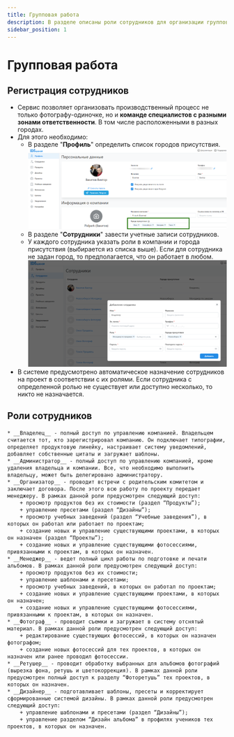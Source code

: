 ```yaml
---
title: Групповая работа
description: В разделе описаны роли сотрудников для организации групповой работы
sidebar_position: 1
---
```


# Групповая работа
## Регистрация сотрудников
* Сервис позволяет организовать производственный процесс не только фотографу-одиночке, но и __команде специалистов с разными зонами ответственности__. В том числе расположенными в разных городах.
* Для этого необходимо:
    + В разделе "__Профиль__" определить список городов присутствия.
    ![](../_media/general/cities.png)
    + В разделе "__Сотрудники__" завести учетные записи сотрудников.
    + У каждого сотрудника указать роли в компании и города присутствия (выбирается из списка выше). Если для сотрудника не задан город, то предполагается, что он работает в любом.
    ![](../_media/general/add-user.png)
* В системе предусмотрено автоматическое назначение сотрудников на проект в соответствии с их ролями. Если сотрудника с определенной ролью не существует или доступно несколько, то никто не назначается.
## Роли сотрудников
    * __Владелец__ - полный доступ по управлению компанией. Владельцем считается тот, кто зарегистрировал компанию. Он подключает типографии, определяет продуктовую линейку, настраивает систему уведомлений, добавляет собственные цитаты и загружает шаблоны.
    * __Администратор__ - полный доступ по управлению компанией, кроме удаления владельца и компании. Все, что необходимо выполнить владельцу, может быть делегировано администратору.
    * __Организатор__ - проводит встречи с родительским комитетом и заключает договора. После этого всю работу по проекту передает менеджеру. В рамках данной роли предусмотрен следующий доступ:
        + просмотр продуктов без их стоимости (раздел “Продукты”);
        + управление пресетами (раздел “Дизайны”);
        + просмотр учебных заведений (раздел “Учебные заведения”), в которых он работал или работает по проектам;
        + создание новых и управление существующими проектами, в которых он назначен (раздел “Проекты”);
        + создание новых и управление существующими фотосессиями, привязанными к проектам, в которых он назначен.
    * __Менеджер__ - ведет полный цикл работы по подготовке и печати альбомов. В рамках данной роли предусмотрен следующий доступ:
        + просмотр продуктов без их стоимости;
        + управление шаблонами и пресетами;
        + просмотр учебных заведений, в которых он работал по проектам;
        + создание новых и управление существующими проектами, в которых он назначен;
        + создание новых и управление существующими фотосессиями, привязанными к проектам, в которых он назначен.
    * __Фотограф__ - проводит съемки и загружает в систему отснятый материал. В рамках данной роли предусмотрен следующий доступ:
        + редактирование существующих фотосессий, в которых он назначен фотографом;
        + создание новых фотосессий для тех проектов, в которых он назначен или ранее проводил фотосессии.
    * __Ретушер__ - проводит обработку выбранных для альбомов фотографий (вырезка фона, ретушь и цветокоррекция). В рамках данной роли предусмотрен полный доступ к разделу “Фоторетушь” тех проектов, в которых он назначен.
    * __Дизайнер__ - подготавливает шаблоны, пресеты и корректирует сформированные системой дизайны. В рамках данной роли предусмотрен следующий доступ:
        + управление шаблонами и пресетами (раздел “Дизайны”);
        + управление разделом “Дизайн альбома” в профилях учеников тех проектов, в которых он назначен.